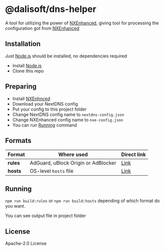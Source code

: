 # @dalisoft/dns-helper

A tool for utilizing the power of [NXEnhanced](https://github.com/hjk789/NXEnhanced), giving tool for processing the
configuration got from [NXEnhanced](https://github.com/hjk789/NXEnhanced)

## Installation

Just [Node.js](https://nodejs.org/en/) should be installed, no dependencies required

- Install [Node.js](https://nodejs.org/en/)
- Clone this repo

## Preparing

- Install [NXEnhnced](https://github.com/hjk789/NXEnhanced)
- Download your NextDNS config
- Put your config to this project folder
- Change NextDNS config name to `nextdns-config.json`
- Change NXEnhanced config name to `nxe-config.json`
- You can run [Running](#running) command

## Formats

| Format    | Where used                          | Direct link                                                                       |
| --------- | ----------------------------------- | --------------------------------------------------------------------------------- |
| **rules** | AdGuard, uBlock Origin or AdBlocker | [Link](https://github.com/dalisoft/dns-helper/releases/latest/download/rules.txt) |
| **hosts** | OS-level `hosts` file               | [Link](https://github.com/dalisoft/dns-helper/releases/latest/download/hosts.txt) |

## Running

`npm run build:rules` or `npm run build:hosts` depending of which format do you want.

You can see output file in project folder

## License

Apache-2.0 License
